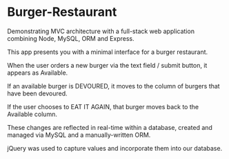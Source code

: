 # Burger-Restaurant
Demonstrating MVC architecture with a full-stack web application combining Node, MySQL, ORM and Express.

This app presents you with a minimal interface for a burger restaurant.

When the user orders a new burger via the text field / submit button, it appears as Available.

If an available burger is DEVOURED, it moves to the column of burgers that have been devoured.

If the user chooses to EAT IT AGAIN, that burger moves back to the Available column.

These changes are reflected in real-time within a database, created and managed via MySQL and a manually-written ORM.

jQuery was used to capture values and incorporate them into our database.
